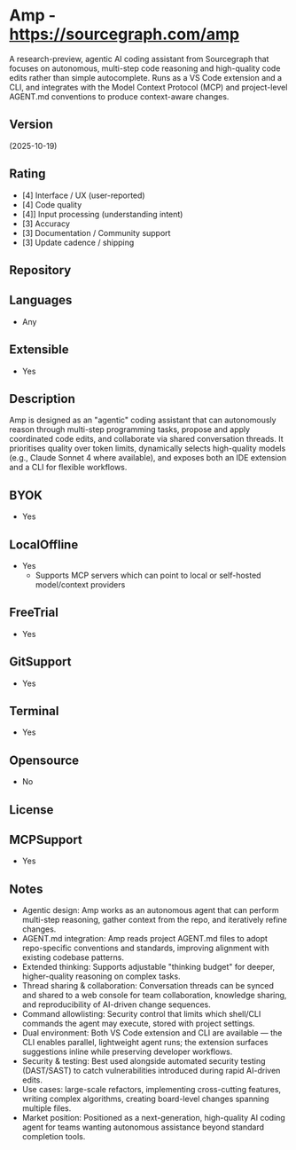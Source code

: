 # Amp - https://sourcegraph.com/amp
A research-preview, agentic AI coding assistant from Sourcegraph that focuses on autonomous, multi-step code reasoning and high-quality code edits rather than simple autocomplete. Runs as a VS Code extension and a CLI, and integrates with the Model Context Protocol (MCP) and project-level AGENT.md conventions to produce context-aware changes.

## Version
(2025-10-19)

## Rating
- [4] Interface / UX (user-reported)
- [4] Code quality
- [4]] Input processing (understanding intent)
- [3] Accuracy
- [3] Documentation / Community support
- [3] Update cadence / shipping

## Repository


## Languages
- Any

## Extensible
- Yes

## Description
Amp is designed as an "agentic" coding assistant that can autonomously reason through multi-step programming tasks, propose and apply coordinated code edits, and collaborate via shared conversation threads. It prioritises quality over token limits, dynamically selects high-quality models (e.g., Claude Sonnet 4 where available), and exposes both an IDE extension and a CLI for flexible workflows.

## BYOK
- Yes

## LocalOffline
- Yes
  - Supports MCP servers which can point to local or self-hosted model/context providers

## FreeTrial
- Yes

## GitSupport
- Yes

## Terminal
- Yes

## Opensource
- No

## License


## MCPSupport
- Yes

## Notes
- Agentic design: Amp works as an autonomous agent that can perform multi-step reasoning, gather context from the repo, and iteratively refine changes.
- AGENT.md integration: Amp reads project AGENT.md files to adopt repo-specific conventions and standards, improving alignment with existing codebase patterns.
- Extended thinking: Supports adjustable "thinking budget" for deeper, higher-quality reasoning on complex tasks.
- Thread sharing & collaboration: Conversation threads can be synced and shared to a web console for team collaboration, knowledge sharing, and reproducibility of AI-driven change sequences.
- Command allowlisting: Security control that limits which shell/CLI commands the agent may execute, stored with project settings.
- Dual environment: Both VS Code extension and CLI are available — the CLI enables parallel, lightweight agent runs; the extension surfaces suggestions inline while preserving developer workflows.
- Security & testing: Best used alongside automated security testing (DAST/SAST) to catch vulnerabilities introduced during rapid AI-driven edits.
- Use cases: large-scale refactors, implementing cross-cutting features, writing complex algorithms, creating board-level changes spanning multiple files.
- Market position: Positioned as a next-generation, high-quality AI coding agent for teams wanting autonomous assistance beyond standard completion tools.

